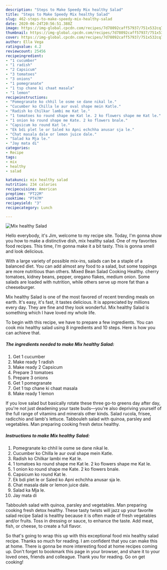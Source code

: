 ```yaml
---
description: "Steps to Make Speedy Mix healthy Salad"
title: "Steps to Make Speedy Mix healthy Salad"
slug: 462-steps-to-make-speedy-mix-healthy-salad
date: 2020-06-24T20:56:51.388Z
image: https://img-global.cpcdn.com/recipes/7d78092caff57937/751x532cq70/mix-healthy-salad-recipe-main-photo.jpg
thumbnail: https://img-global.cpcdn.com/recipes/7d78092caff57937/751x532cq70/mix-healthy-salad-recipe-main-photo.jpg
cover: https://img-global.cpcdn.com/recipes/7d78092caff57937/751x532cq70/mix-healthy-salad-recipe-main-photo.jpg
author: Ella Vega
ratingvalue: 4.2
reviewcount: 25456
recipeingredient:
- "1 cucumber"
- "1 radish"
- "2 Capsicum"
- "3 tomatoes"
- "3 onions"
- "1 pomegranate"
- "1 tsp chane ki chaat masala"
- "1 lemon"
recipeinstructions:
- "Pomegranate ko chhil le osme se dane nikal le."
- "Cucumber ko Chilla le aur oval shape mein Katle."
- "Radish ko Chilkar lambi me Kat le."
- "1 tomatoes ko round shape me Kat le. 2 ko flowers shape me Kat le."
- "1 onion ko round shape me Kate. 2 ko flowers bnale."
- "Capsicum ko round Kat le."
- "Ek bdi plet le or Saled ko Apni echchha anusar sja le."
- "Chat masala dale or lemon juice dale."
- "Salad ka Mja le."
- "Jay mata di"
categories:
- Recipe
tags:
- mix
- healthy
- salad

katakunci: mix healthy salad 
nutrition: 234 calories
recipecuisine: American
preptime: "PT22M"
cooktime: "PT47M"
recipeyield: "3"
recipecategory: Lunch

---
```



![Mix healthy Salad](https://img-global.cpcdn.com/recipes/7d78092caff57937/751x532cq70/mix-healthy-salad-recipe-main-photo.jpg)

Hello everybody, it's Jim, welcome to my recipe site. Today, I'm gonna show you how to make a distinctive dish, mix healthy salad. One of my favorites food recipes. This time, I'm gonna make it a bit tasty. This is gonna smell and look delicious.

With a large variety of possible mix-ins, salads can be a staple of a balanced diet. You can add almost any food to a salad, but some toppings are more nutritious than others. Mixed Bean Salad Cooking Healthy. cherry tomatoes, kidney beans, pepper, oregano flakes, medium onion. Some salads are loaded with nutrition, while others serve up more fat than a cheeseburger.

Mix healthy Salad is one of the most favored of recent trending meals on earth. It's easy, it's fast, it tastes delicious. It is appreciated by millions every day. They are fine and they look wonderful. Mix healthy Salad is something which I have loved my whole life.


To begin with this recipe, we have to prepare a few ingredients. You can cook mix healthy salad using 8 ingredients and 10 steps. Here is how you can achieve that.

<!--inarticleads1-->

##### The ingredients needed to make Mix healthy Salad:

1. Get 1 cucumber
1. Make ready 1 radish
1. Make ready 2 Capsicum
1. Prepare 3 tomatoes
1. Prepare 3 onions
1. Get 1 pomegranate
1. Get 1 tsp chane ki chaat masala
1. Make ready 1 lemon


If you love salad but basically rotate these three go-to greens day after day, you&#39;re not just deadening your taste buds—you&#39;re also depriving yourself of the full range of vitamins and minerals other kinds. Salad rucola, frisee, radicchio and lamb&#39;s lettuce. Tabbouleh salad with quinoa, parsley and vegetables. Man preparing cooking fresh detox healthy. 

<!--inarticleads2-->

##### Instructions to make Mix healthy Salad:

1. Pomegranate ko chhil le osme se dane nikal le.
1. Cucumber ko Chilla le aur oval shape mein Katle.
1. Radish ko Chilkar lambi me Kat le.
1. 1 tomatoes ko round shape me Kat le. 2 ko flowers shape me Kat le.
1. 1 onion ko round shape me Kate. 2 ko flowers bnale.
1. Capsicum ko round Kat le.
1. Ek bdi plet le or Saled ko Apni echchha anusar sja le.
1. Chat masala dale or lemon juice dale.
1. Salad ka Mja le.
1. Jay mata di


Tabbouleh salad with quinoa, parsley and vegetables. Man preparing cooking fresh detox healthy. These tasty twists will jazz up your favorite salad recipe Salad is healthy because it is often made of fresh vegetables and/or fruits. Toss in dressing or sauce, to enhance the taste. Add meat, fish, or cheese, to create a full flavor. 

So that's going to wrap this up with this exceptional food mix healthy salad recipe. Thanks so much for reading. I am confident that you can make this at home. There is gonna be more interesting food at home recipes coming up. Don't forget to bookmark this page in your browser, and share it to your loved ones, friends and colleague. Thank you for reading. Go on get cooking!
